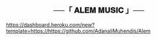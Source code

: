 <h2 align="center">
    ──「 𝐀𝐋𝐄𝐌 𝐌𝐔𝐒𝐈𝐂 」──
</h2>

https://dashboard.heroku.com/new?template=https://https://github.com/AdanaliMuhendis/Alem
